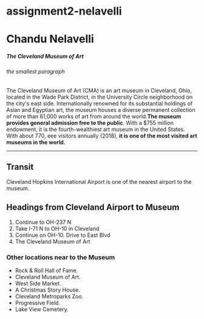 # assignment2-nelavelli

# Chandu Nelavelli

##### The Cleveland Museum of Art

###### the smallest paragraph

The Cleveland Museum of Art (CMA) is an art museum in Cleveland, Ohio, located in the Wade Park District, in the University Circle neighborhood on the city's east side. Internationally renowned for its substantial holdings of Asian and Egyptian art, the museum houses a diverse permanent collection of more than 61,000 works of art from around the world.**The museum provides general admission free to the public**. With a $755 million endowment, it is the fourth-wealthiest art museum in the United States. With about 770, eee visitors annually (2018), **it is one of the most visited art museums in the world.**

****
## Transit
Cleveland Hopkins International Airport is one of the nearest airport to the museum.

## Headings from Cleveland Airport to Museum

1. Continue to OH-237 N
2. Take I-71 N to OH-10 in Cleveland
3. Continue on OH-10. Drive to East Blvd
4. The Cleveland Museum of Art

### Other locations near to the Museum

* Rock & Roll Hall of Fame.
* Cleveland Museum of Art.
* West Side Market.
* A Christmas Story House.
* Cleveland Metroparks Zoo.
* Progressive Field.
* Lake View Cemetery.



